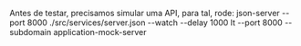 Antes de testar, precisamos simular uma API, para tal, rode:
    json-server --port 8000 ./src/services/server.json --watch --delay 1000
    lt --port 8000 --subdomain application-mock-server
